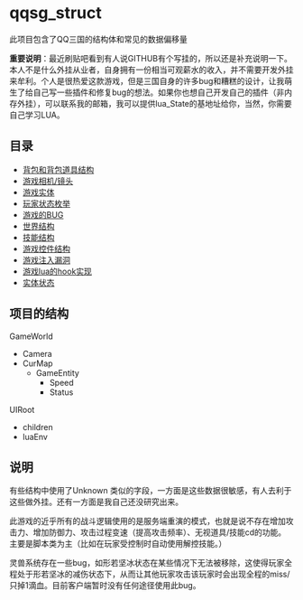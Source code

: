 # qqsg_struct

此项目包含了QQ三国的结构体和常见的数据偏移量

**重要说明**：最近刷贴吧看到有人说GITHUB有个写挂的，所以还是补充说明一下。本人不是什么外挂从业者，自身拥有一份相当可观薪水的收入，并不需要开发外挂来牟利。个人是很热爱这款游戏，但是三国自身的许多bug和糟糕的设计，让我萌生了给自己写一些插件和修复bug的想法。如果你也想自己开发自己的插件（非内存外挂），可以联系我的邮箱，我可以提供lua_State的基地址给你，当然，你需要自己学习LUA。

## 目录

- [背包和背包道具结构](Backpack)
- [游戏相机/镜头](Camera.md)
- [游戏实体](Charactor.md)
- [玩家状态枚举](CtrlState.md)
- [游戏的BUG](GameBug.md)
- [世界结构](OverWorld.md)
- [技能结构](Skill.md)
- [游戏控件结构](UIControl.cpp)
- [游戏注入漏洞](inject.md)
- [游戏lua的hook实现](lua_hook.md)
- [实体状态](status.md)

## 项目的结构

GameWorld
- Camera
- CurMap
  * GameEntity
    - Speed
    - Status
  
UIRoot
 - children
 - luaEnv
 
## 说明

有些结构中使用了Unknown 类似的字段，一方面是这些数据很敏感，有人去利于这些做外挂。还有一方面是我自己还没研究出来。

此游戏的近乎所有的战斗逻辑使用的是服务端重演的模式，也就是说不存在增加攻击力、增加防御力、攻击过程变速（提高攻击频率）、无视道具/技能cd的功能。主要是脚本类为主（比如在玩家受控制时自动使用解控技能。）

灵兽系统存在一些bug，如形若坚冰状态在某些情况下无法被移除，这使得玩家全程处于形若坚冰的减伤状态下，从而让其他玩家攻击该玩家时会出现全程的miss/只掉1滴血。目前客户端暂时没有任何途径使用此bug。

